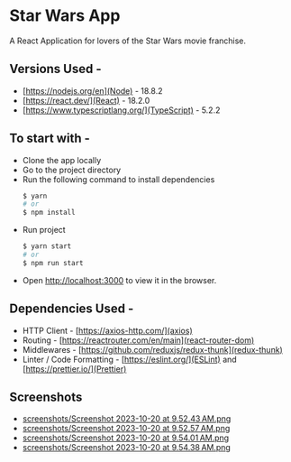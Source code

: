 # Star Wars App
A React Application for lovers of the Star Wars movie franchise.

## Versions Used -
- [https://nodejs.org/en](Node) - 18.8.2
- [https://react.dev/](React) - 18.2.0
- [https://www.typescriptlang.org/](TypeScript) - 5.2.2

## To start with -
- Clone the app locally
- Go to the project directory
- Run the following command to install dependencies
  ```bash
  $ yarn
  # or
  $ npm install
  ```
- Run project
  ```bash
  $ yarn start
  # or 
  $ npm run start
  ```
- Open [http://localhost:3000](http://localhost:3000) to view it in the browser.

## Dependencies Used - 
- HTTP Client              - [https://axios-http.com/](axios)
- Routing                  - [https://reactrouter.com/en/main](react-router-dom)
- Middlewares              - [https://github.com/reduxjs/redux-thunk](redux-thunk)
- Linter / Code Formatting - [https://eslint.org/](ESLint) and [https://prettier.io/](Prettier)
  
## Screenshots
- [screenshots/Screenshot 2023-10-20 at 9.52.43 AM.png](StartingScreen)
- [screenshots/Screenshot 2023-10-20 at 9.52.57 AM.png](Browser)
- [screenshots/Screenshot 2023-10-20 at 9.54.01 AM.png](Tablet)
- [screenshots/Screenshot 2023-10-20 at 9.54.38 AM.png](Mobile)

